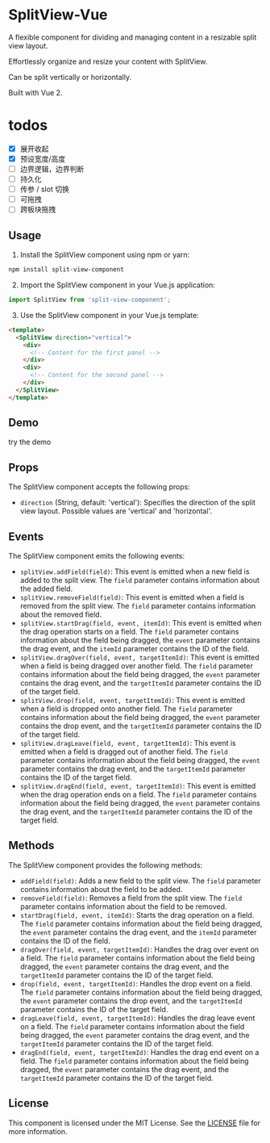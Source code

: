 # SplitView-Vue

A flexible component for dividing and managing content in a resizable split view layout.

Effortlessly organize and resize your content with SplitView.

Can be split vertically or horizontally.

Built with Vue 2.

# todos

* [X] 展开收起
* [X] 预设宽度/高度
* [ ] 边界逻辑，边界判断
* [ ] 持久化
* [ ] 传参 / slot 切换
* [ ] 可拖拽
* [ ] 跨板块拖拽

## Usage

1. Install the SplitView component using npm or yarn:

```bash
npm install split-view-component
```

2. Import the SplitView component in your Vue.js application:

```javascript
import SplitView from 'split-view-component';
```

3. Use the SplitView component in your Vue.js template:

```html
<template>
  <SplitView direction="vertical">
    <div>
      <!-- Content for the first panel -->
    </div>
    <div>
      <!-- Content for the second panel -->
    </div>
  </SplitView>
</template>
```

## Demo

try the demo

## Props

The SplitView component accepts the following props:

- `direction` (String, default: 'vertical'): Specifies the direction of the split view layout. Possible values are 'vertical' and 'horizontal'.

## Events

The SplitView component emits the following events:

- `splitView.addField(field)`: This event is emitted when a new field is added to the split view. The `field` parameter contains information about the added field.
- `splitView.removeField(field)`: This event is emitted when a field is removed from the split view. The `field` parameter contains information about the removed field.
- `splitView.startDrag(field, event, itemId)`: This event is emitted when the drag operation starts on a field. The `field` parameter contains information about the field being dragged, the `event` parameter contains the drag event, and the `itemId` parameter contains the ID of the field.
- `splitView.dragOver(field, event, targetItemId)`: This event is emitted when a field is being dragged over another field. The `field` parameter contains information about the field being dragged, the `event` parameter contains the drag event, and the `targetItemId` parameter contains the ID of the target field.
- `splitView.drop(field, event, targetItemId)`: This event is emitted when a field is dropped onto another field. The `field` parameter contains information about the field being dragged, the `event` parameter contains the drop event, and the `targetItemId` parameter contains the ID of the target field.
- `splitView.dragLeave(field, event, targetItemId)`: This event is emitted when a field is dragged out of another field. The `field` parameter contains information about the field being dragged, the `event` parameter contains the drag event, and the `targetItemId` parameter contains the ID of the target field.
- `splitView.dragEnd(field, event, targetItemId)`: This event is emitted when the drag operation ends on a field. The `field` parameter contains information about the field being dragged, the `event` parameter contains the drag event, and the `targetItemId` parameter contains the ID of the target field.

## Methods

The SplitView component provides the following methods:

- `addField(field)`: Adds a new field to the split view. The `field` parameter contains information about the field to be added.
- `removeField(field)`: Removes a field from the split view. The `field` parameter contains information about the field to be removed.
- `startDrag(field, event, itemId)`: Starts the drag operation on a field. The `field` parameter contains information about the field being dragged, the `event` parameter contains the drag event, and the `itemId` parameter contains the ID of the field.
- `dragOver(field, event, targetItemId)`: Handles the drag over event on a field. The `field` parameter contains information about the field being dragged, the `event` parameter contains the drag event, and the `targetItemId` parameter contains the ID of the target field.
- `drop(field, event, targetItemId)`: Handles the drop event on a field. The `field` parameter contains information about the field being dragged, the `event` parameter contains the drop event, and the `targetItemId` parameter contains the ID of the target field.
- `dragLeave(field, event, targetItemId)`: Handles the drag leave event on a field. The `field` parameter contains information about the field being dragged, the `event` parameter contains the drag event, and the `targetItemId` parameter contains the ID of the target field.
- `dragEnd(field, event, targetItemId)`: Handles the drag end event on a field. The `field` parameter contains information about the field being dragged, the `event` parameter contains the drag event, and the `targetItemId` parameter contains the ID of the target field.

## License

This component is licensed under the MIT License. See the [LICENSE](LICENSE) file for more information.
